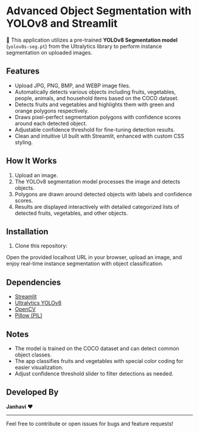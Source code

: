 # Advanced Object Segmentation with YOLOv8 and Streamlit

🎨 This application utilizes a pre-trained **YOLOv8 Segmentation model** (`yolov8s-seg.pt`) from the Ultralytics library to perform instance segmentation on uploaded images.

## Features

- Upload JPG, PNG, BMP, and WEBP image files.
- Automatically detects various objects including fruits, vegetables, people, animals, and household items based on the COCO dataset.
- Detects fruits and vegetables and highlights them with green and orange polygons respectively.
- Draws pixel-perfect segmentation polygons with confidence scores around each detected object.
- Adjustable confidence threshold for fine-tuning detection results.
- Clean and intuitive UI built with Streamlit, enhanced with custom CSS styling.

## How It Works

1. Upload an image.
2. The YOLOv8 segmentation model processes the image and detects objects.
3. Polygons are drawn around detected objects with labels and confidence scores.
4. Results are displayed interactively with detailed categorized lists of detected fruits, vegetables, and other objects.

## Installation

1. Clone this repository:


Open the provided localhost URL in your browser, upload an image, and enjoy real-time instance segmentation with object classification.

## Dependencies

- [Streamlit](https://streamlit.io/)
- [Ultralytics YOLOv8](https://docs.ultralytics.com/)
- [OpenCV](https://opencv.org/)
- [Pillow (PIL)](https://python-pillow.org/)

## Notes

- The model is trained on the COCO dataset and can detect common object classes.
- The app classifies fruits and vegetables with special color coding for easier visualization.
- Adjust confidence threshold slider to filter detections as needed.

## Developed By

**Janhavi** ❤️

---

Feel free to contribute or open issues for bugs and feature requests!

